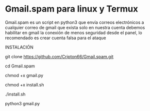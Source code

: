 # Gmail.spam para linux y Termux
Gmail.spam es un script en python3 que envía correos electrónicos a cualquier correo de gmail que exista solo en nuestra cuenta debemos habilitar en gmail la conexión de menos seguridad desde el panel, lo recomendado es crear cuenta falsa para el ataque



INSTALACIÓN

git clone https://github.com/Cripton66/Gmail.spam.git

cd Gmail.spam

chmod +x gmail.py 

chmod +x install.sh

./install.sh

python3 gmail.py
